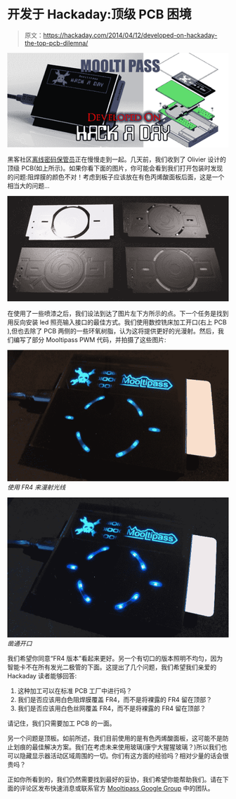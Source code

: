 # 开发于 Hackaday:顶级 PCB 困境

> 原文：<https://hackaday.com/2014/04/12/developed-on-hackaday-the-top-pcb-dilemna/>

[![](img/7c2f20e4c61a7e73f6b61782649efd4c.png)](http://hackaday.com/wp-content/uploads/2014/04/olivier_mockup2.png)

黑客社区[离线密码保管员](https://github.com/limpkin/mooltipass)正在慢慢走到一起。几天前，我们收到了 Olivier 设计的顶级 PCB(如上所示)。如果你看下面的图片，你可能会看到我们打开包装时发现的问题:阻焊膜的颜色不对！考虑到板子应该放在有色丙烯酸面板后面，这是一个相当大的问题…

[![](img/9a669b1e5f5076d58f33a02b8e97d5ee.png)](http://hackaday.com/wp-content/uploads/2014/04/p1050601.jpg)

在使用了一些喷漆之后，我们设法到达了图片左下方所示的点。下一个任务是找到用反向安装 led 照亮输入接口的最佳方式。我们使用数控铣床加工开口(右上 PCB ),但也去除了 PCB 两侧的一些环氧树脂，认为这将提供更好的光漫射。然后，我们编写了部分 Mooltipass PWM 代码，并拍摄了这些图片:

[![](img/441f360a85e3dee13b010ef14806ee25.png) ](http://hackaday.com/wp-content/uploads/2014/04/p1050618.jpg) *使用 FR4 来漫射光线*

[![](img/c733065d98216e20caabc70d2201760a.png) ](http://hackaday.com/wp-content/uploads/2014/04/p1050623.jpg) *凿通开口*

我们希望你同意“FR4 版本”看起来更好。另一个有切口的版本照明不均匀，因为智能卡不在所有发光二极管的下面。这提出了几个问题，我们希望我们亲爱的 Hackaday 读者能够回答:

1.  这种加工可以在标准 PCB 工厂中进行吗？
2.  我们是否应该用白色阻焊膜覆盖 FR4，而不是将裸露的 FR4 留在顶部？
3.  我们是否应该用白色丝网覆盖 FR4，而不是将裸露的 FR4 留在顶部？

请记住，我们只需要加工 PCB 的一面。

另一个问题是顶板。如前所述，我们目前使用的是有色丙烯酸面板，这可能不是防止划痕的最佳解决方案。我们在考虑未来使用玻璃(康宁大猩猩玻璃？)所以我们也可以隐藏显示器活动区域周围的一切。你们有这方面的经验吗？相对少量的话会很贵吗？

正如你所看到的，我们仍然需要找到最好的妥协，我们希望你能帮助我们。请在下面的评论区发布快速消息或联系官方 [Mooltipass Google Group](https://groups.google.com/forum/?hl=en#!forum/mooltipass) 中的团队。